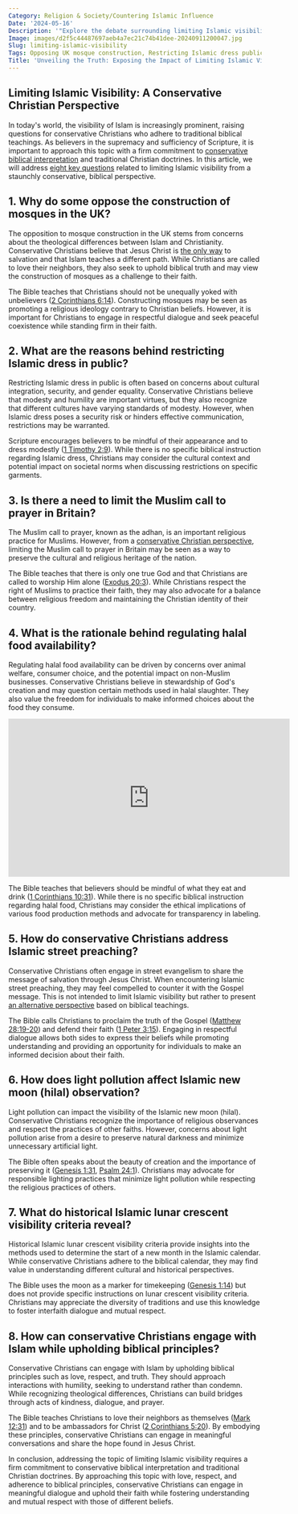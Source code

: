 ```yaml
---
Category: Religion & Society/Countering Islamic Influence
Date: '2024-05-16'
Description: '"Explore the debate surrounding limiting Islamic visibility in the UK, from opposing mosque construction to regulating halal food and countering Islamic street preaching. Learn about the challenges and controversies shaping these discussions."'
Image: images/d2f5c44487697aeb4a7ec21c74b41dee-20240911200047.jpg
Slug: limiting-islamic-visibility
Tags: Opposing UK mosque construction, Restricting Islamic dress public, Limiting Muslim call prayer Britain, Regulating halal food availability, Countering Islamic street preaching
Title: 'Unveiling the Truth: Exposing the Impact of Limiting Islamic Visibility'
---
```


## Limiting Islamic Visibility: A Conservative Christian Perspective
In today's world, the visibility of Islam is increasingly prominent, raising questions for conservative Christians who adhere to traditional biblical teachings. As believers in the supremacy and sufficiency of Scripture, it is important to approach this topic with a firm commitment to [conservative biblical interpretation](/reconciling-bible-and-science) and traditional Christian doctrines. In this article, we will address [eight key questions](/academic-recognition-creationisn) related to limiting Islamic visibility from a staunchly conservative, biblical perspective.

## 1. Why do some oppose the construction of mosques in the UK?
The opposition to mosque construction in the UK stems from concerns about the theological differences between Islam and Christianity. Conservative Christians believe that Jesus Christ is [the only way](/christian-islamic-relations) to salvation and that Islam teaches a different path. While Christians are called to love their neighbors, they also seek to uphold biblical truth and may view the construction of mosques as a challenge to their faith.

The Bible teaches that Christians should not be unequally yoked with unbelievers ([2 Corinthians 6:14](https://www.bibleref.com/2-Corinthians/6/2-Corinthians-6-14.html)). Constructing mosques may be seen as promoting a religious ideology contrary to Christian beliefs. However, it is important for Christians to engage in respectful dialogue and seek peaceful coexistence while standing firm in their faith.

## 2. What are the reasons behind restricting Islamic dress in public?
Restricting Islamic dress in public is often based on concerns about cultural integration, security, and gender equality. Conservative Christians believe that modesty and humility are important virtues, but they also recognize that different cultures have varying standards of modesty. However, when Islamic dress poses a security risk or hinders effective communication, restrictions may be warranted.

Scripture encourages believers to be mindful of their appearance and to dress modestly ([1 Timothy 2:9](https://www.bibleref.com/1-Timothy/2/1-Timothy-2-9.html)). While there is no specific biblical instruction regarding Islamic dress, Christians may consider the cultural context and potential impact on societal norms when discussing restrictions on specific garments.

## 3. Is there a need to limit the Muslim call to prayer in Britain?
The Muslim call to prayer, known as the adhan, is an important religious practice for Muslims. However, from a [conservative Christian perspective](/christian-values-in-governance), limiting the Muslim call to prayer in Britain may be seen as a way to preserve the cultural and religious heritage of the nation.

The Bible teaches that there is only one true God and that Christians are called to worship Him alone ([Exodus 20:3](https://www.bibleref.com/Exodus/20/Exodus-20-3.html)). While Christians respect the right of Muslims to practice their faith, they may also advocate for a balance between religious freedom and maintaining the Christian identity of their country.

## 4. What is the rationale behind regulating halal food availability?
Regulating halal food availability can be driven by concerns over animal welfare, consumer choice, and the potential impact on non-Muslim businesses. Conservative Christians believe in stewardship of God's creation and may question certain methods used in halal slaughter. They also value the freedom for individuals to make informed choices about the food they consume.


<iframe width="560" height="315" src="https://www.youtube.com/embed/rcsG-u2GtZE" frameborder="0" allow="autoplay; encrypted-media" allowfullscreen></iframe>


The Bible teaches that believers should be mindful of what they eat and drink ([1 Corinthians 10:31](https://www.bibleref.com/1-Corinthians/10/1-Corinthians-10-31.html)). While there is no specific biblical instruction regarding halal food, Christians may consider the ethical implications of various food production methods and advocate for transparency in labeling.

## 5. How do conservative Christians address Islamic street preaching?
Conservative Christians often engage in street evangelism to share the message of salvation through Jesus Christ. When encountering Islamic street preaching, they may feel compelled to counter it with the Gospel message. This is not intended to limit Islamic visibility but rather to present [an alternative perspective](/academic-recognition-creationisn) based on biblical teachings.

The Bible calls Christians to proclaim the truth of the Gospel ([Matthew 28:19-20](https://www.bibleref.com/Matthew/28/Matthew-28-19.html)) and defend their faith ([1 Peter 3:15](https://www.bibleref.com/1-Peter/3/1-Peter-3-15.html)). Engaging in respectful dialogue allows both sides to express their beliefs while promoting understanding and providing an opportunity for individuals to make an informed decision about their faith.

## 6. How does light pollution affect Islamic new moon (hilal) observation?
Light pollution can impact the visibility of the Islamic new moon (hilal). Conservative Christians recognize the importance of religious observances and respect the practices of other faiths. However, concerns about light pollution arise from a desire to preserve natural darkness and minimize unnecessary artificial light.

The Bible often speaks about the beauty of creation and the importance of preserving it ([Genesis 1:31](https://www.bibleref.com/Genesis/1/Genesis-1-31.html), [Psalm 24:1](https://www.bibleref.com/Psalm/24/Psalm-24-1.html)). Christians may advocate for responsible lighting practices that minimize light pollution while respecting the religious practices of others.

## 7. What do historical Islamic lunar crescent visibility criteria reveal?
Historical Islamic lunar crescent visibility criteria provide insights into the methods used to determine the start of a new month in the Islamic calendar. While conservative Christians adhere to the biblical calendar, they may find value in understanding different cultural and historical perspectives.

The Bible uses the moon as a marker for timekeeping ([Genesis 1:14](https://www.bibleref.com/Genesis/1/Genesis-1-14.html)) but does not provide specific instructions on lunar crescent visibility criteria. Christians may appreciate the diversity of traditions and use this knowledge to foster interfaith dialogue and mutual respect.

## 8. How can conservative Christians engage with Islam while upholding biblical principles?
Conservative Christians can engage with Islam by upholding biblical principles such as love, respect, and truth. They should approach interactions with humility, seeking to understand rather than condemn. While recognizing theological differences, Christians can build bridges through acts of kindness, dialogue, and prayer.

The Bible teaches Christians to love their neighbors as themselves ([Mark 12:31](https://www.bibleref.com/Mark/12/Mark-12-31.html)) and to be ambassadors for Christ ([2 Corinthians 5:20](https://www.bibleref.com/2-Corinthians/5/2-Corinthians-5-20.html)). By embodying these principles, conservative Christians can engage in meaningful conversations and share the hope found in Jesus Christ.

In conclusion, addressing the topic of limiting Islamic visibility requires a firm commitment to conservative biblical interpretation and traditional Christian doctrines. By approaching this topic with love, respect, and adherence to biblical principles, conservative Christians can engage in meaningful dialogue and uphold their faith while fostering understanding and mutual respect with those of different beliefs.